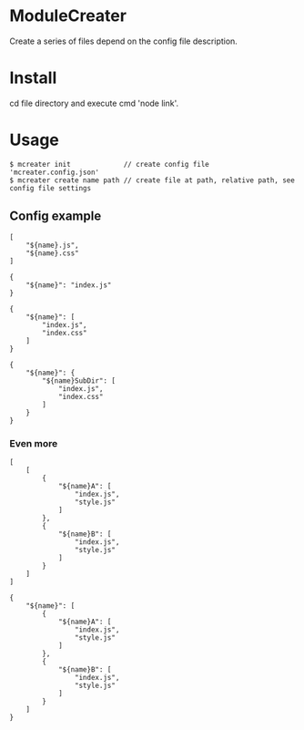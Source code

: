 # ModuleCreater
Create a series of files depend on the config file description.

# Install
cd file directory and execute cmd 'node link'.

# Usage
``` node
$ mcreater init             // create config file 'mcreater.config.json'
$ mcreater create name path // create file at path, relative path, see config file settings
```

## Config example
```
[
    "${name}.js",
    "${name}.css"
]
```
```
{
    "${name}": "index.js"
}
```
```
{
    "${name}": [
        "index.js",
        "index.css"
    ]
}
```
```
{
    "${name}": {
        "${name}SubDir": [
            "index.js",
            "index.css"
        ]
    }
}
```
### Even more
```
[
    [
        {
            "${name}A": [
                "index.js",
                "style.js"
            ]
        },
        {
            "${name}B": [
                "index.js",
                "style.js"
            ]
        }
    ]
]
```
```
{
    "${name}": [
        {
            "${name}A": [
                "index.js",
                "style.js"
            ]
        },
        {
            "${name}B": [
                "index.js",
                "style.js"
            ]
        }
    ]
}
```
